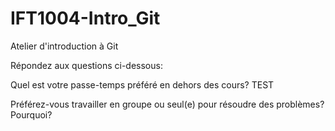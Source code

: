 # IFT1004-Intro_Git
Atelier d'introduction à Git

Répondez aux questions ci-dessous:

Quel est votre passe-temps préféré en dehors des cours?
TEST

Préférez-vous travailler en groupe ou seul(e) pour résoudre des problèmes? Pourquoi?
